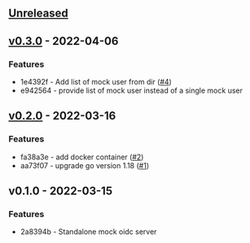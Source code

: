 <a name="unreleased"></a>
## [Unreleased]


<a name="v0.3.0"></a>
## [v0.3.0] - 2022-04-06
### Features
- 1e4392f - Add list of mock user from dir ([#4](https://github.com/vdbulcke/oidc-server-demo/issues/4))
- e942564 - provide list of mock user instead of a single mock user


<a name="v0.2.0"></a>
## [v0.2.0] - 2022-03-16
### Features
- fa38a3e - add docker container ([#2](https://github.com/vdbulcke/oidc-server-demo/issues/2))
- aa73f07 - upgrade go version 1.18 ([#1](https://github.com/vdbulcke/oidc-server-demo/issues/1))


<a name="v0.1.0"></a>
## v0.1.0 - 2022-03-15
### Features
- 2a8394b - Standalone mock oidc server


[Unreleased]: https://github.com/vdbulcke/oidc-server-demo/compare/v0.3.0...HEAD
[v0.3.0]: https://github.com/vdbulcke/oidc-server-demo/compare/v0.2.0...v0.3.0
[v0.2.0]: https://github.com/vdbulcke/oidc-server-demo/compare/v0.1.0...v0.2.0
